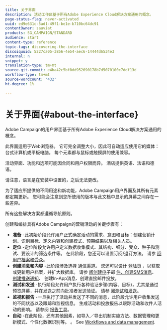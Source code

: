 ```yaml
---
title: 关于界面
description: 活动工作区基于所有Adobe Experience Cloud解决方案通用的概念。
page-status-flag: never-activated
uuid: ed9e631c-5ad1-49f1-be1e-b710bc64dc91
contentOwner: sauviat
products: SG_CAMPAIGN/STANDARD
audience: start
content-type: reference
topic-tags: discovering-the-interface
discoiquuid: 5227ca05-3856-4e54-aec6-14444d6534e3
internal: n
snippet: y
translation-type: tm+mt
source-git-commit: e4ba42c5bf0dd952690178b7d5070100c7ddf13d
workflow-type: tm+mt
source-wordcount: '432'
ht-degree: 1%

---
```



# 关于界面{#about-the-interface}

Adobe Campaign的用户界面基于所有Adobe Experience Cloud解决方案通用的概念。

此界面适用于Web浏览器。 它可完全调整大小，因此可自动适应使用它的媒体：台式计算机或平板电脑。 每个元素都与鼠标或触摸屏的使用兼容。

活动界面、功能和选项可能因合同和用户权限而异。 酒店提供英语、法语和德语。

请注意，语言是在安装中设置的，之后无法更改。

为了适应所提供的不同用途和新功能，Adobe Campaign用户界面及其所有元素都定期更新。 您可能会注意到您所使用的版本与此文档中显示的屏幕之间存在一些差异。

所有这些解决方案都遵循导航原则。

创建和编排具有Adobe Campaign的营销活动的关键步骤有：

* **准备** -此初始阶段允许用户正式确定活动的需求、意图和目标：创建营销计划、识别目标、定义内容和创建模式、预期结果以及相关人员。
* **定位** -定位阶段允许用户定义数据收集模式、其结构、细分、受众、种子和测试、要设计的筛选条件等。 在此阶段，您还可以设置订阅/退订方法。 请参 [阅用户档案和受众](../../audiences/using/about-profiles.md)。
* **创建消息和内容** -此阶段涉及选择 [通信渠道](../../channels/using/get-started-communication-channels.md)。 您还可以设计 [登陆页](../../channels/using/getting-started-with-landing-pages.md) ，以获取或更新用户档案，并扩大数据库。 请参 [阅创建电](../../channels/using/creating-an-email.md)子邮 [件、创建SMS消息](../../channels/using/creating-an-sms-message.md)、 [创建推送通知](../../channels/using/preparing-and-sending-a-push-notification.md)、 [](../../channels/using/about-in-app-messaging.md)[](../../channels/using/creating-the-direct-mail.md)创建In-App消息、创建直接邮件投放。
* **测试和发送** -执行阶段允许用户执行各种验证步骤(内容、目标)，尤其是通过预览屏幕，并在发送之前向批准者发送验证。 请参 [阅测试和发送](../../sending/using/get-started-sending-messages.md)。
* **监视和报告** -一旦执行了活动并发送了不同的消息，此阶段允许用户收集发送的不同状态以及跟踪和监视信息。 生成活动和投放报告以跟踪活动和收件人活动的影响。 请参阅 [报告工具](../../reporting/using/about-dynamic-reports.md)。
* **自动** -在此阶段，还有其他因素，如导入／导出机制实施方法、数据管理和更新模式、个性化数据识别等。 。 See [Workflows and data management](../../automating/using/get-started-workflows.md).